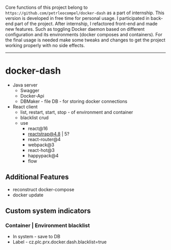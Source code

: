 Core functions of this project belong to `https://github.com/petrleocompel/docker-dash` as a part of internship.
This version is developed in free time for personal usage.
I participated in back-end part of the project. 
After internship, I refactored front-end and made new features. Such as toggling Docker daemon based on different configuration and its environments (docker composes and containers). 
For the final usage is needed make some tweaks and changes to get the project working properly with no side effects.







_______________________________________________________________________________________________________________

# docker-dash

 - Java server
    - Swagger
    - Docker-Api
    - DBMaker - file DB - for storing docker connections  
 - React client
    - list, restart, start, stop - of environment and container
    - blacklist crud
    - use
        - react@16
        - reactstrap@4.8 | 5?
        - react-router@4
        - webpack@3
        - react-hot@3
        - happypack@4
        - flow

## Additional Features
 
 - reconstruct docker-compose
 - docker update
 
 
## Custom system indicators

### Container | Environment blacklist

 - In system - save to DB
 - Label - cz.plc.prx.docker.dash.blacklist=true

